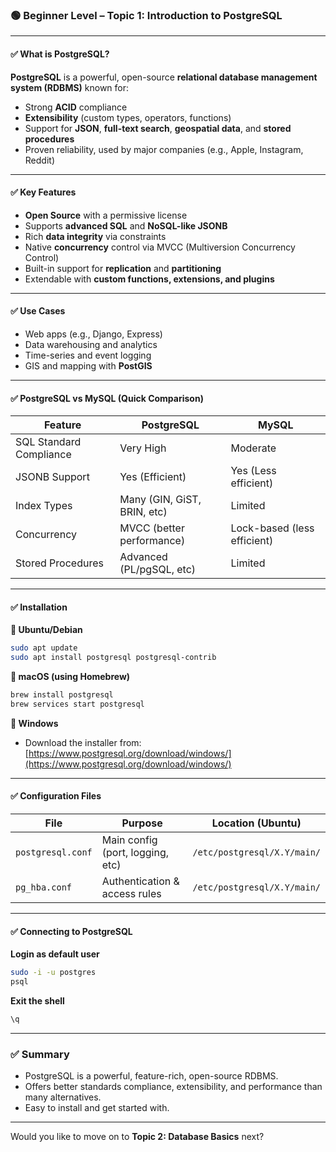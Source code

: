 ### 🟢 Beginner Level – Topic 1: **Introduction to PostgreSQL**

---

#### ✅ What is PostgreSQL?

**PostgreSQL** is a powerful, open-source **relational database management system (RDBMS)** known for:

* Strong **ACID** compliance
* **Extensibility** (custom types, operators, functions)
* Support for **JSON**, **full-text search**, **geospatial data**, and **stored procedures**
* Proven reliability, used by major companies (e.g., Apple, Instagram, Reddit)

---

#### ✅ Key Features

* **Open Source** with a permissive license
* Supports **advanced SQL** and **NoSQL-like JSONB**
* Rich **data integrity** via constraints
* Native **concurrency** control via MVCC (Multiversion Concurrency Control)
* Built-in support for **replication** and **partitioning**
* Extendable with **custom functions, extensions, and plugins**

---

#### ✅ Use Cases

* Web apps (e.g., Django, Express)
* Data warehousing and analytics
* Time-series and event logging
* GIS and mapping with **PostGIS**

---

#### ✅ PostgreSQL vs MySQL (Quick Comparison)

| Feature                 | PostgreSQL                  | MySQL                       |
| ----------------------- | --------------------------- | --------------------------- |
| SQL Standard Compliance | Very High                   | Moderate                    |
| JSONB Support           | Yes (Efficient)             | Yes (Less efficient)        |
| Index Types             | Many (GIN, GiST, BRIN, etc) | Limited                     |
| Concurrency             | MVCC (better performance)   | Lock-based (less efficient) |
| Stored Procedures       | Advanced (PL/pgSQL, etc)    | Limited                     |

---

#### ✅ Installation

**🧪 Ubuntu/Debian**

```bash
sudo apt update
sudo apt install postgresql postgresql-contrib
```

**🧪 macOS (using Homebrew)**

```bash
brew install postgresql
brew services start postgresql
```

**🧪 Windows**

* Download the installer from: [https://www.postgresql.org/download/windows/](https://www.postgresql.org/download/windows/)

---

#### ✅ Configuration Files

| File              | Purpose                          | Location (Ubuntu)           |
| ----------------- | -------------------------------- | --------------------------- |
| `postgresql.conf` | Main config (port, logging, etc) | `/etc/postgresql/X.Y/main/` |
| `pg_hba.conf`     | Authentication & access rules    | `/etc/postgresql/X.Y/main/` |

---

#### ✅ Connecting to PostgreSQL

**Login as default user**

```bash
sudo -i -u postgres
psql
```

**Exit the shell**

```sql
\q
```

---

### ✅ Summary

* PostgreSQL is a powerful, feature-rich, open-source RDBMS.
* Offers better standards compliance, extensibility, and performance than many alternatives.
* Easy to install and get started with.

---

Would you like to move on to **Topic 2: Database Basics** next?
